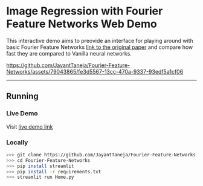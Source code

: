 # Image Regression with Fourier Feature Networks Web Demo

This interactive demo aims to preovide an interface for playing around with basic Fourier Feature Networks [link to the original paper](https://arxiv.org/abs/2006.10739) and compare how fast they are compared to Vanilla neural networks.



https://github.com/JayantTaneja/Fourier-Feature-Networks/assets/79043865/fe3d5567-13cc-470a-9337-93edf5a1cf06


---

## Running

### Live Demo
Visit [live demo link](https://fourier-feature-networks.streamlit.app/)

### Locally

```bash
>>> git clone https://github.com/JayantTaneja/Fourier-Feature-Networks.git
>>> cd Fourier-Feature-Networks
>>> pip install streamlit
>>> pip install -r requirements.txt
>>> streamlit run Home.py
```
